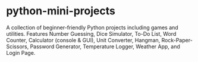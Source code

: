 # python-mini-projects
A collection of beginner-friendly Python projects including games and utilities. Features Number Guessing, Dice Simulator, To-Do List, Word Counter, Calculator (console &amp; GUI), Unit Converter, Hangman, Rock-Paper-Scissors, Password Generator, Temperature Logger, Weather App, and Login Page.
